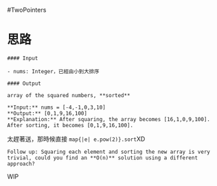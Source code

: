 #TwoPointers

# 思路

```ad-note
#### Input

- nums: Integer，已經由小到大排序

#### Output

array of the squared numbers, **sorted**
```

```ad-example
**Input:** nums = [-4,-1,0,3,10]
**Output:** [0,1,9,16,100]
**Explanation:** After squaring, the array becomes [16,1,0,9,100].
After sorting, it becomes [0,1,9,16,100].
```

太趕著送，那時候直接 `map{|e| e.pow(2)}.sort`XD

```ad-warning
Follow up: Squaring each element and sorting the new array is very trivial, could you find an **O(n)** solution using a different approach?
```

WIP
